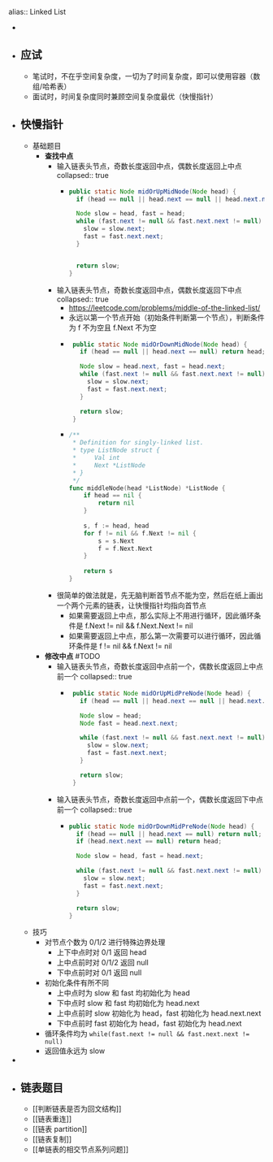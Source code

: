 alias:: Linked List

-
- ## 应试
	- 笔试时，不在乎空间复杂度，一切为了时间复杂度，即可以使用容器（数组/哈希表）
	- 面试时，时间复杂度同时兼顾空间复杂度最优（快慢指针）
- ## 快慢指针
	- 基础题目
		- **查找中点**
			- 输入链表头节点，奇数长度返回中点，偶数长度返回上中点
			  collapsed:: true
				- ```java
				  public static Node midOrUpMidNode(Node head) {
				    if (head == null || head.next == null || head.next.next == null) return head;
				  
				    Node slow = head, fast = head;
				    while (fast.next != null && fast.next.next != null) {
				      slow = slow.next;
				      fast = fast.next.next;
				    }
				  
				  
				    return slow;
				  }
				  ```
			- 输入链表头节点，奇数长度返回中点，偶数长度返回下中点
			  collapsed:: true
				- https://leetcode.com/problems/middle-of-the-linked-list/
				- 永远以第一个节点开始（初始条件判断第一个节点），判断条件为 f 不为空且 f.Next 不为空
				- ```java
				   public static Node midOrDownMidNode(Node head) {
				     if (head == null || head.next == null) return head;
				  
				     Node slow = head.next, fast = head.next;
				     while (fast.next != null && fast.next.next != null) {
				       slow = slow.next;
				       fast = fast.next.next;
				     }
				  
				     return slow;
				   }
				  ```
				- ```go
				  /**
				   * Definition for singly-linked list.
				   * type ListNode struct {
				   *     Val int
				   *     Next *ListNode
				   * }
				   */
				  func middleNode(head *ListNode) *ListNode {
				      if head == nil {
				          return nil
				      }
				      
				      s, f := head, head
				      for f != nil && f.Next != nil {
				          s = s.Next
				          f = f.Next.Next
				      }
				      
				      return s
				  }
				  ```
			- 很简单的做法就是，先无脑判断首节点不能为空，然后在纸上画出一个两个元素的链表，让快慢指针均指向首节点
				- 如果需要返回上中点，那么实际上不用进行循环，因此循环条件是 f.Next != nil && f.Next.Next != nil
				- 如果需要返回上中点，那么第一次需要可以进行循环，因此循环条件是 f != nil && f.Next != nil
		- **修改中点** #TODO
			- 输入链表头节点，奇数长度返回中点前一个，偶数长度返回上中点前一个
			  collapsed:: true
				- ```java
				   public static Node midOrUpMidPreNode(Node head) {
				     if (head == null || head.next == null || head.next.next == null) return null;
				  
				     Node slow = head;
				     Node fast = head.next.next;
				  
				     while (fast.next != null && fast.next.next != null) {
				       slow = slow.next;
				       fast = fast.next.next;
				     }
				  
				     return slow;
				   }
				  ```
			- 输入链表头节点，奇数长度返回中点前一个，偶数长度返回下中点前一个
			  collapsed:: true
				- ```java
				  public static Node midOrDownMidPreNode(Node head) {
				    if (head == null || head.next == null) return null;
				    if (head.next.next == null) return head;
				  
				    Node slow = head, fast = head.next;
				  
				    while (fast.next != null && fast.next.next != null) {
				      slow = slow.next;
				      fast = fast.next.next;
				    }
				  
				    return slow;
				  }
				  ```
	- 技巧
		- 对节点个数为 0/1/2 进行特殊边界处理
			- 上下中点时对 0/1 返回 head
			- 上中点前时对 0/1/2 返回 null
			- 下中点前时对  0/1 返回 null
		- 初始化条件有所不同
			- 上中点时为 slow 和 fast 均初始化为 head
			- 下中点时 slow 和 fast 均初始化为 head.next
			- 上中点前时 slow 初始化为 head，fast 初始化为 head.next.next
			- 下中点前时 fast 初始化为 head，fast 初始化为 head.next
		- 循环条件均为 `while(fast.next != null && fast.next.next != null)`
		- 返回值永远为 slow
-
- ## 链表题目
	- [[判断链表是否为回文结构]]
	- [[链表重连]]
	- [[链表 partition]]
	- [[链表复制]]
	- [[单链表的相交节点系列问题]]